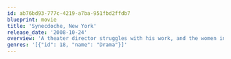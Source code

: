 ```yaml
---
id: ab76bd93-777c-4219-a7ba-951fbd2ffdb7
blueprint: movie
title: 'Synecdoche, New York'
release_date: '2008-10-24'
overview: 'A theater director struggles with his work, and the women in his life, as he attempts to create a life-size replica of New York inside a warehouse as part of his new play.'
genres: '[{"id": 18, "name": "Drama"}]'
---
```

